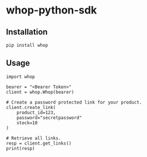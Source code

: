 # whop-python-sdk

## Installation
```
pip install whop
```

## Usage
```
import whop

bearer = "<Bearer Token>"
client = whop.Whop(bearer)

# Create a password protected link for your product.
client.create_link(
    product_id=123,
    password="secretpassword"
    stock=10
)

# Retrieve all links.
resp = client.get_links()
print(resp)
```